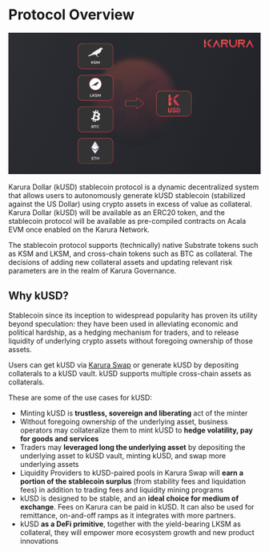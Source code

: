 # Protocol Overview

![](../../../.gitbook/assets/screen-shot-2021-08-03-at-9.44.54-pm.png)

Karura Dollar \(kUSD\) stablecoin protocol is a dynamic decentralized system that allows users to autonomously generate kUSD stablecoin \(stabilized against the US Dollar\) using crypto assets in excess of value as collateral. Karura Dollar \(kUSD\) will be available as an ERC20 token, and the stablecoin protocol will be available as pre-compiled contracts on Acala EVM once enabled on the Karura Network. 

The stablecoin protocol supports \(technically\) native Substrate tokens such as KSM and LKSM, and cross-chain tokens such as BTC as collateral. The decisions of adding new collateral assets and updating relevant risk parameters are in the realm of Karura Governance. 

## **Why kUSD?**

Stablecoin since its inception to widespread popularity has proven its utility beyond speculation: they have been used in alleviating economic and political hardship, as a hedging mechanism for traders, and to release liquidity of underlying crypto assets without foregoing ownership of those assets.

Users can get kUSD via [Karura Swap](../swap/) or generate kUSD by depositing collaterals to a kUSD vault. kUSD supports multiple cross-chain assets as collaterals.

These are some of the use cases for kUSD:

* Minting kUSD is **trustless, sovereign and liberating** act of the minter
* Without foregoing ownership of the underlying asset, business operators may collateralize them to mint kUSD to **hedge volatility, pay for goods and services**
* Traders may **leveraged long the underlying asset** by depositing the underlying asset to kUSD vault, minting kUSD, and swap more underlying assets
* Liquidity Providers to kUSD-paired pools in Karura Swap will **earn a portion of the stablecoin surplus** \(from stability fees and liquidation fees\) in addition to trading fees and liquidity mining programs
* kUSD is designed to be stable, and an **ideal choice for medium of exchange**. Fees on Karura can be paid in kUSD. It can also be used for remittance, on-and-off ramps as it integrates with more partners. 
* kUSD **as a DeFi primitive**, together with the yield-bearing LKSM as collateral, they will empower more ecosystem growth and new product innovations

